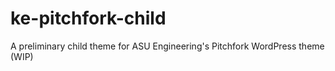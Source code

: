 # ke-pitchfork-child
A preliminary child theme for ASU Engineering's Pitchfork WordPress theme (WIP)
